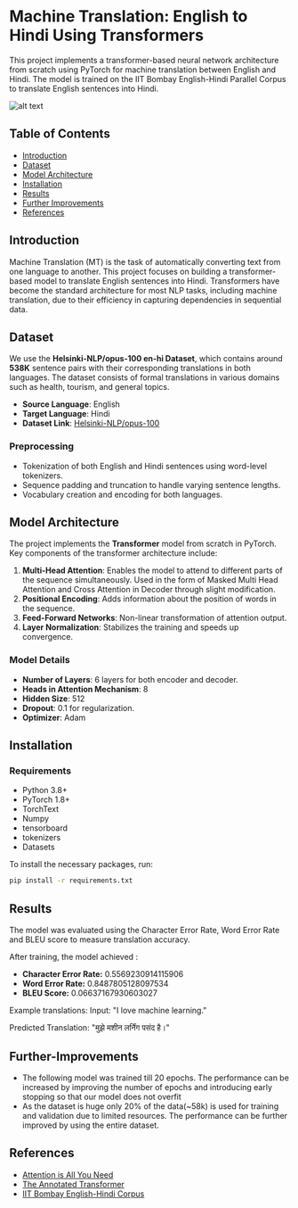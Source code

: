 # Machine Translation: English to Hindi Using Transformers

This project implements a transformer-based neural network architecture from scratch using PyTorch for machine translation between English and Hindi. The model is trained on the IIT Bombay English-Hindi Parallel Corpus to translate English sentences into Hindi.

![alt text](https://machinelearningmastery.com/wp-content/uploads/2021/08/attention_research_1.png)

## Table of Contents

- [Introduction](#introduction)
- [Dataset](#dataset)
- [Model Architecture](#model-architecture)
- [Installation](#installation)
- [Results](#results)
- [Further Improvements](#Further-Improvements)
- [References](#references)

## Introduction

Machine Translation (MT) is the task of automatically converting text from one language to another. This project focuses on building a transformer-based model to translate English sentences into Hindi. Transformers have become the standard architecture for most NLP tasks, including machine translation, due to their efficiency in capturing dependencies in sequential data.

## Dataset

We use the **Helsinki-NLP/opus-100 en-hi Dataset**, which contains around **538K** sentence pairs with their corresponding translations in both languages. The dataset consists of formal translations in various domains such as health, tourism, and general topics.

- **Source Language**: English
- **Target Language**: Hindi
- **Dataset Link**: [Helsinki-NLP/opus-100](https://huggingface.co/datasets/Helsinki-NLP/opus-100/viewer/en-hi)

### Preprocessing

- Tokenization of both English and Hindi sentences using word-level tokenizers.
- Sequence padding and truncation to handle varying sentence lengths.
- Vocabulary creation and encoding for both languages.

## Model Architecture

The project implements the **Transformer** model from scratch in PyTorch. Key components of the transformer architecture include:

1. **Multi-Head Attention**: Enables the model to attend to different parts of the sequence simultaneously. Used in the form of Masked Multi Head Attention and Cross Attention in Decoder through slight modification.
2. **Positional Encoding**: Adds information about the position of words in the sequence.
3. **Feed-Forward Networks**: Non-linear transformation of attention output.
4. **Layer Normalization**: Stabilizes the training and speeds up convergence.

### Model Details

- **Number of Layers**: 6 layers for both encoder and decoder.
- **Heads in Attention Mechanism**: 8
- **Hidden Size**: 512
- **Dropout**: 0.1 for regularization.
- **Optimizer**: Adam 

## Installation

### Requirements

- Python 3.8+
- PyTorch 1.8+
- TorchText
- Numpy
- tensorboard
- tokenizers
- Datasets

To install the necessary packages, run:

```bash
pip install -r requirements.txt
```

## Results

The model was evaluated using the Character Error Rate, Word Error Rate and BLEU score to measure translation accuracy. 

After training, the model achieved : 
- **Character Error Rate:** 0.5569230914115906
- **Word Error Rate:** 0.8487805128097534
- **BLEU Score:** 0.06637167930603027

Example translations:
Input: "I love machine learning."

Predicted Translation: "मुझे मशीन लर्निंग पसंद है।"

## Further-Improvements

- The following model was trained till 20 epochs. The performance can be increased by improving the number of epochs and introducing early stopping so that our model does not overfit
- As the dataset is huge only 20% of the data(~58k) is used for training and validation due to limited resources. The performance can be further improved by using the entire dataset.

## References

- [Attention is All You Need](https://arxiv.org/abs/1706.03762)
- [The Annotated Transformer](https://nlp.seas.harvard.edu/2018/04/03/attention.html)
- [IIT Bombay English-Hindi Corpus](https://www.cfilt.iitb.ac.in/iitb_parallel/)